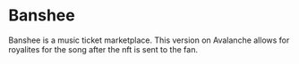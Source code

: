 # Banshee

Banshee is a music ticket marketplace. This version on Avalanche allows for royalites for the song after the nft is sent to the fan.
